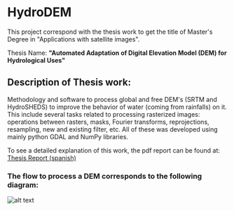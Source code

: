 # HydroDEM

This project correspond with the thesis work to get the title of Master's 
Degree in "Applications with satellite images".

Thesis Name: **"Automated Adaptation of Digital Elevation Model (DEM) for 
Hydrological Uses"**

## Description of Thesis work: 

Methodology and software to process global and free DEM's (SRTM and 
HydroSHEDS) to improve the behavior of water (coming from rainfalls) on it. 
This include several tasks related to processing rasterized images: operations 
between rasters, masks, Fourier transforms, reprojections, resampling, new and existing 
filter, etc. All of these was developed using mainly python GDAL and NumPy libraries.

To see a detailed explanation of this work, the pdf report can be found at: 
[Thesis Report (spanish)](https://github.com/CGuerreroCordova/HydroDEM/blob/master/doc/Latex/InformeTesisMaestriaCGuerrero.pdf)

### The flow to process a DEM corresponds to the following diagram:

![alt text](doc/Latex/imagenes/DiagramaFlujo_EN.jpg)



